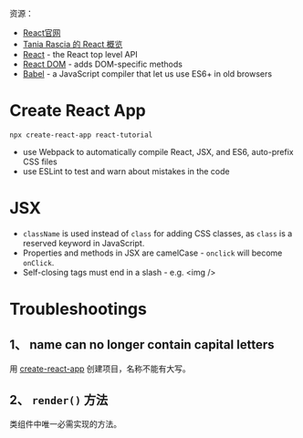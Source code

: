 资源：  
* [React官网](https://react.docschina.org/)  
* [Tania Rascia 的 React 概览](https://www.taniarascia.com/getting-started-with-react/)
* [React](https://reactjs.org/docs/react-api.html) - the React top level API
* [React DOM](https://reactjs.org/docs/react-dom.html) - adds DOM-specific methods
* [Babel](https://babeljs.io/) - a JavaScript compiler that let us use ES6+ in old browsers


# Create React App
```
npx create-react-app react-tutorial
```
* use Webpack to automatically compile React, JSX, and ES6, auto-prefix CSS files
* use ESLint to test and warn about mistakes in the code

# JSX
* `className` is used instead of `class` for adding CSS classes, as `class` is a reserved keyword in JavaScript.
* Properties and methods in JSX are camelCase - `onclick` will become `onClick`.
* Self-closing tags must end in a slash - e.g. \<img />


# Troubleshootings
## 1、 name can no longer contain capital letters
用 [create-react-app](https://github.com/facebook/create-react-app) 创建项目，名称不能有大写。

## 2、 `render()` 方法
类组件中唯一必需实现的方法。  

